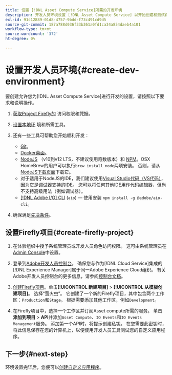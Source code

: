 ```yaml
---
title: 设置 [!DNL Asset Compute Service]所需的开发环境
description: 开发人员环境设置 [!DNL Asset Compute Service] 以开始创建和测试自定义代码。
exl-id: 91c12889-01d8-4757-9bdd-f73c491cd9d5
source-git-commit: 187a788d036f33b361a0fd1ca34a854daeb4a101
workflow-type: tm+mt
source-wordcount: '372'
ht-degree: 0%

---
```


# 设置开发人员环境{#create-dev-environment}

要创建允许您为[!DNL Asset Compute Service]进行开发的设置，请按照以下要求和说明操作。

1. [获取Project Firefly的](https://github.com/AdobeDocs/project-firefly/blob/master/getting_started/setup.md#acquire-access-and-credentials) 访问权限和凭据。

1. [设置本地环](https://github.com/AdobeDocs/project-firefly/blob/master/getting_started/setup.md#local-environment-set-up) 境和所需工具。

1. 还有一些工具可帮助您开始顺利开发：

   * [Git](https://git-scm.com/)。
   * [Docker桌面](https://www.docker.com/get-started)。
   * [NodeJS](https://nodejs.org) （v10到v12 LTS，不建议使用奇数版本）和 [NPM](https://www.npmjs.com)。OSX HomeBrew的用户可以执行`brew install node`两项安装。 否则，请从[NodeJS下载页面](https://nodejs.org/en/)下载它。
   * 对于适用于NodeJS的IDE，我们建议使用[Visual Studio代码（VS代码）](https://code.visualstudio.com)，因为它是调试器支持的IDE。 您可以将任何其他IDE用作代码编辑器，但尚不支持高级用法（例如调试器）。
   * [[!DNL Adobe I/O] CLI](https://github.com/adobe/aio-cli) (`aio`) — 使用安装 `npm install -g @adobe/aio-cli`。

1. 确保满足[先决条件](/help/understand-extensibility.md#prerequisites-and-provisioning)。

## 设置Firefly项目{#create-firefly-project}

1. 在体验组织中授予系统管理员或开发人员角色访问权限。 这可由系统管理员在[Admin Console](https://adminconsole.adobe.com/overview)中设置。

1. 登录到[Adobe开发人员控制台](https://console.adobe.io/)。 确保您与作为[!DNL Cloud Service]集成的[!DNL Experience Manager]属于同一Adobe Experience Cloud组织。 有关Adobe开发人员控制台的更多信息，请参阅[控制台文档](https://www.adobe.io/apis/experienceplatform/console/docs.html)。

1. [创建Firefly项目](https://www.adobe.io/apis/experienceplatform/project-firefly/docs.html#!AdobeDocs/project-firefly/master/getting_started/first_app.md)。单击&#x200B;**[!UICONTROL 新建项目]** > **[!UICONTROL 从模板创建项目]**。 选择“萤火虫”。 它创建了一个新的Firefly项目，其中包含两个工作区：`Production`和`Stage`。 根据需要添加其他工作区，例如`Development`。

1. 在Firefly项目中，选择一个工作区并订阅Asset compute所需的服务。 单击&#x200B;**添加到项目** > **API**&#x200B;并添加`Asset Compute`、`IO Events`和`IO Events Management`服务。 添加第一个API时，将提示创建私钥。 在您需要此密钥时，将此信息保存在您的计算机上，以便使用开发人员工具测试您的自定义应用程序。

## 下一步{#next-step}

环境设置完毕后，您便可以[创建自定义应用程序](develop-custom-application.md)。

<!-- TBD items for later:
 
* Any steps in the beginning that lead to gotchas later should be called out for caution? For example,
  * don't change some defaults initially
  * know risks when deviating from standard path
  * naming conventions to follow
  * Retrieve and format credentials (YAML file details)
-->
